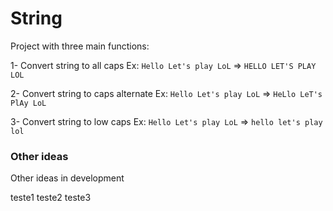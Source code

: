 # String

Project with three main functions:

1- Convert string to all caps
Ex: `Hello Let's play LoL` => `HELLO LET'S PLAY LOL`

2- Convert string to caps alternate
Ex: `Hello Let's play LoL` => `HeLlo LeT's PlAy LoL`

3- Convert string to low caps
Ex: `Hello Let's play LoL` => `hello let's play lol`

### Other ideas
Other ideas in development

teste1
teste2
teste3
